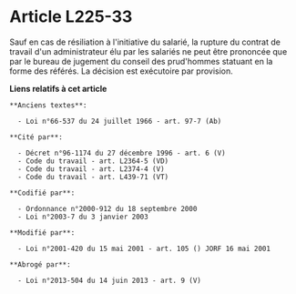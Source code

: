 # Article L225-33

Sauf en cas de résiliation à l'initiative du salarié, la rupture du contrat de travail d'un administrateur élu par les
salariés ne peut être prononcée que par le bureau de jugement du conseil des prud'hommes statuant en la forme des référés. La
décision est exécutoire par provision.

**Liens relatifs à cet article**

	**Anciens textes**:

	  - Loi n°66-537 du 24 juillet 1966 - art. 97-7 (Ab)

	**Cité par**:

	  - Décret n°96-1174 du 27 décembre 1996 - art. 6 (V)
	  - Code du travail - art. L2364-5 (VD)
	  - Code du travail - art. L2374-4 (V)
	  - Code du travail - art. L439-71 (VT)

	**Codifié par**:

	  - Ordonnance n°2000-912 du 18 septembre 2000
	  - Loi n°2003-7 du 3 janvier 2003

	**Modifié par**:

	  - Loi n°2001-420 du 15 mai 2001 - art. 105 () JORF 16 mai 2001

	**Abrogé par**:

	  - Loi n°2013-504 du 14 juin 2013 - art. 9 (V)
